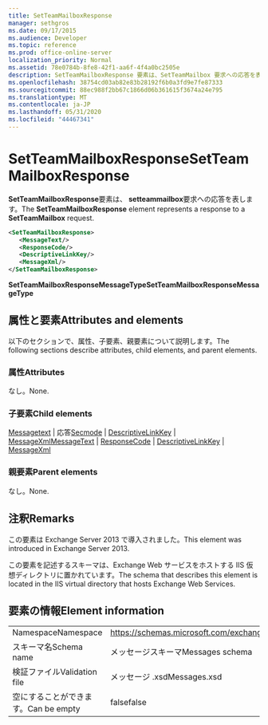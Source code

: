```yaml
---
title: SetTeamMailboxResponse
manager: sethgros
ms.date: 09/17/2015
ms.audience: Developer
ms.topic: reference
ms.prod: office-online-server
localization_priority: Normal
ms.assetid: 78e0784b-8fe8-42f1-aa6f-4f4a0bc2505e
description: SetTeamMailboxResponse 要素は、SetTeamMailbox 要求への応答を表します。
ms.openlocfilehash: 38754cd03ab82e83b28192f6b0a3fd9e7fe87333
ms.sourcegitcommit: 88ec988f2bb67c1866d06b361615f3674a24e795
ms.translationtype: MT
ms.contentlocale: ja-JP
ms.lasthandoff: 05/31/2020
ms.locfileid: "44467341"
---
```

# <a name="setteammailboxresponse"></a><span data-ttu-id="badc0-103">SetTeamMailboxResponse</span><span class="sxs-lookup"><span data-stu-id="badc0-103">SetTeamMailboxResponse</span></span>

<span data-ttu-id="badc0-104">**SetTeamMailboxResponse**要素は、 **setteammailbox**要求への応答を表します。</span><span class="sxs-lookup"><span data-stu-id="badc0-104">The **SetTeamMailboxResponse** element represents a response to a **SetTeamMailbox** request.</span></span> 
  
```XML
<SetTeamMailboxResponse>
   <MessageText/>
   <ResponseCode/>
   <DescriptiveLinkKey/>
   <MessageXml/>
</SetTeamMailboxResponse>
```

 <span data-ttu-id="badc0-105">**SetTeamMailboxResponseMessageType**</span><span class="sxs-lookup"><span data-stu-id="badc0-105">**SetTeamMailboxResponseMessageType**</span></span>
## <a name="attributes-and-elements"></a><span data-ttu-id="badc0-106">属性と要素</span><span class="sxs-lookup"><span data-stu-id="badc0-106">Attributes and elements</span></span>

<span data-ttu-id="badc0-107">以下のセクションで、属性、子要素、親要素について説明します。</span><span class="sxs-lookup"><span data-stu-id="badc0-107">The following sections describe attributes, child elements, and parent elements.</span></span>
  
### <a name="attributes"></a><span data-ttu-id="badc0-108">属性</span><span class="sxs-lookup"><span data-stu-id="badc0-108">Attributes</span></span>

<span data-ttu-id="badc0-109">なし。</span><span class="sxs-lookup"><span data-stu-id="badc0-109">None.</span></span>
  
### <a name="child-elements"></a><span data-ttu-id="badc0-110">子要素</span><span class="sxs-lookup"><span data-stu-id="badc0-110">Child elements</span></span>

<span data-ttu-id="badc0-111">[Messagetext](messagetext.md)  | 応答[Secmode](responsecode.md)  | [DescriptiveLinkKey](descriptivelinkkey.md)  | [MessageXml](messagexml.md)</span><span class="sxs-lookup"><span data-stu-id="badc0-111">[MessageText](messagetext.md) | [ResponseCode](responsecode.md) | [DescriptiveLinkKey](descriptivelinkkey.md) | [MessageXml](messagexml.md)</span></span>
  
### <a name="parent-elements"></a><span data-ttu-id="badc0-112">親要素</span><span class="sxs-lookup"><span data-stu-id="badc0-112">Parent elements</span></span>

<span data-ttu-id="badc0-113">なし。</span><span class="sxs-lookup"><span data-stu-id="badc0-113">None.</span></span>
  
## <a name="remarks"></a><span data-ttu-id="badc0-114">注釈</span><span class="sxs-lookup"><span data-stu-id="badc0-114">Remarks</span></span>

<span data-ttu-id="badc0-115">この要素は Exchange Server 2013 で導入されました。</span><span class="sxs-lookup"><span data-stu-id="badc0-115">This element was introduced in Exchange Server 2013.</span></span>
  
<span data-ttu-id="badc0-116">この要素を記述するスキーマは、Exchange Web サービスをホストする IIS 仮想ディレクトリに置かれています。</span><span class="sxs-lookup"><span data-stu-id="badc0-116">The schema that describes this element is located in the IIS virtual directory that hosts Exchange Web Services.</span></span>
  
## <a name="element-information"></a><span data-ttu-id="badc0-117">要素の情報</span><span class="sxs-lookup"><span data-stu-id="badc0-117">Element information</span></span>

|||
|:-----|:-----|
|<span data-ttu-id="badc0-118">Namespace</span><span class="sxs-lookup"><span data-stu-id="badc0-118">Namespace</span></span>  <br/> |https://schemas.microsoft.com/exchange/services/2006/messages  <br/> |
|<span data-ttu-id="badc0-119">スキーマ名</span><span class="sxs-lookup"><span data-stu-id="badc0-119">Schema name</span></span>  <br/> |<span data-ttu-id="badc0-120">メッセージスキーマ</span><span class="sxs-lookup"><span data-stu-id="badc0-120">Messages schema</span></span>  <br/> |
|<span data-ttu-id="badc0-121">検証ファイル</span><span class="sxs-lookup"><span data-stu-id="badc0-121">Validation file</span></span>  <br/> |<span data-ttu-id="badc0-122">メッセージ .xsd</span><span class="sxs-lookup"><span data-stu-id="badc0-122">Messages.xsd</span></span>  <br/> |
|<span data-ttu-id="badc0-123">空にすることができます。</span><span class="sxs-lookup"><span data-stu-id="badc0-123">Can be empty</span></span>  <br/> |<span data-ttu-id="badc0-124">false</span><span class="sxs-lookup"><span data-stu-id="badc0-124">false</span></span>  <br/> |
   


